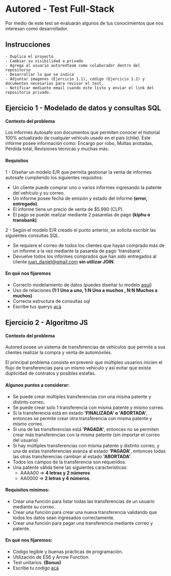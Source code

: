 
# Autored - Test Full-Stack

Por medio de este test se evaluarán algunos de tus conocimientos que nos interesan como desarrollador.




## Instrucciones

    - Duplica el proyecto
    - Cambiar su visibilidad a privado
    - Agrega al usuario autoredteam como colaborador dentro del repositorio
    - Desarrollar lo que se indica
    - Adjuntar imagenes (Ejercicio 1.1), código (Ejercicio 1.2) y documentos necesarios para revisar el test.
    - Notificar mediante email cuando este listo y enviar el link del repositorio privado.


## Ejercicio 1 - Modelado de datos y consultas SQL

#### Contexto del problema
Los   informes   Autosafe   son   documentos   que   permiten   conocer el
historial 100% actualizado de cualquier vehículo usado en el país (chile). 
Este informe posee información como: Encargo por robo, Multas anotadas, Pérdida total, Revisiones técnicas y muchas más.

#### Requisitos
1 - Diseñar un   modelo  E/R  que   permita   gestionar   la   venta   de   informes   autosafe
cumpliendo los siguientes requisitos:
 - Un cliente puede comprar uno o varios informes ingresando la patente del vehículo y su correo.
 - Un informe posee fecha de emisión y estado del informe **(error, entregado)**.
 - El informe tiene un precio de venta de $5.990 (CLP).
 - El pago se puede realizar mediante 2 pasarelas de pago **(kiphu o transbank)**.


2 - Según el modelo E/R creado el punto anterior, se solicita escribir las siguientes consultas SQL.

- Se requiere el correo de todos los clientes que hayan comprado más de un informe a la vez mediante la pasarela de pago 'transbank'.
- Devuelve todos los informes comprados que han sido entregados al cliente juan_daniel@gmail.com **sin utilizar JOIN**.

#### En qué nos fijaremos

- Correcto modelamiento de datos (puedes diseñar tu modelo [aquí](https://draw.io)) 
- Uso de relaciones **(1:1 Uno a uno, 1:N Uno a muchos , N:N Muchos a muchos)**
- Correcta estructura de consultas sql
- Escribe tus querys [acá](querys.sql)
## Ejercicio 2 - Algoritmo JS

#### Contexto del problema

Autored posee un sistema de transferencias de vehículos que permite a sus clientes realizar la compra y venta de automóviles.

El principal problema consiste en prevenir que múltiples usuarios inicien el flujo de transferencias para un mismo vehículo
y así evitar que exista duplicidad de contratos y posibles estafas.
#### Algunos puntos a considerar:

- Se puede crear múltiples transferencias con una misma patente y distinto correo.
- Se puede crear solo 1 transferencia con misma patente y mismo correo.
- Si la transferencia está en estado **'FINALIZADA' o 'ABORTADA'**, entonces se permite crear otra transferencia con misma patente y mismo correo.
- Si una de las transferencias está **'PAGADA'**, entonces no se permiten crear más transferencias con la misma patente (sin importar el correo del usuario)
- Si hay múltiples transferencias con misma patente y distinto correo, y una de estas transferencias avanza al estado **'PAGADA'**, entonces todas las otras transferencias cambian al estado **'ABORTADA'**.
- Todos los campos de la transferencia son requeridos.
- Una patente válida tiene las siguientes características:
    * AAAA00 => **4 letras y 2 números**.
    * AA0000 => **2 letras y 4 números**.
    
#### Requisitos mínimos:

- Crear una función para listar todas las transferencias de un usuario mediante su correo.
- Crear una función para crear una nueva transferencia validando que todos los datos sean ingresados correctamente.
- Crear una función para pagar una transferencia mediante correo y patente.
#### En qué nos fijaremos:

- Código legible y buenas prácticas de programación.
- Utilización de ES6 y Arrow Function.
- Test unitarios. **(Bonus)**
- Escribe tu codigo [acá](codigo.js)


